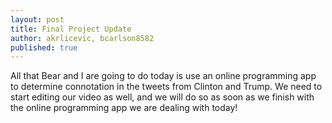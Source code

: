 ```yaml
---
layout: post
title: Final Project Update
author: akrlicevic, bcarlson8582
published: true
---
```


All that Bear and I are going to do today is use an online programming app to determine connotation in the tweets from
Clinton and Trump. We need to start editing our video as well, and we will do so as soon as we finish with the online 
programming app we are dealing with today! 
